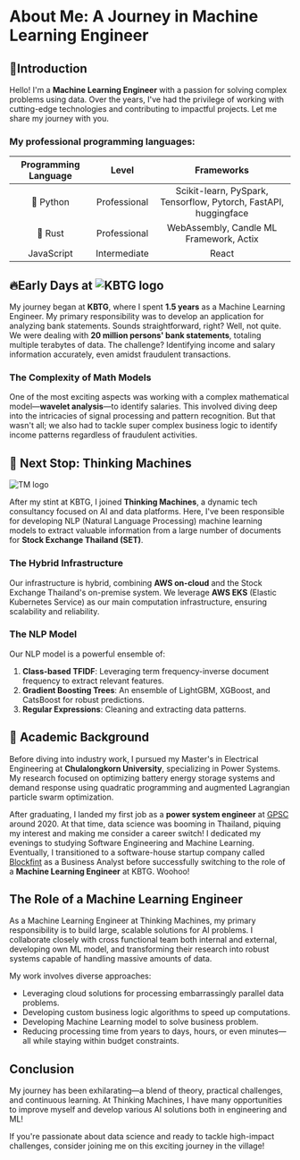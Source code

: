 # About Me: A Journey in Machine Learning Engineer

## 🚀Introduction

Hello! I'm a **Machine Learning Engineer** with a passion for solving complex problems using data. Over the years, I've had the privilege of working with cutting-edge technologies and contributing to impactful projects. Let me share my journey with you.  

### My professional programming languages:

| Programming Language | Level | Frameworks |
| :-: |  :-: | :-: |
| 🐍 Python | Professional | Scikit-learn, PySpark, Tensorflow, Pytorch, FastAPI, huggingface |
| 🦀 Rust | Professional | WebAssembly, Candle ML Framework, Actix |
| JavaScript | Intermediate | React |

## 🔥Early Days at ![KBTG logo](https://www.kbtg.tech/images/logo.svg)

My journey began at **KBTG**, where I spent **1.5 years** as a Machine Learning Engineer. My primary responsibility was to develop an application for analyzing bank statements. Sounds straightforward, right? Well, not quite. We were dealing with **20 million persons' bank statements**, totaling multiple terabytes of data. The challenge? Identifying income and salary information accurately, even amidst fraudulent transactions.

### The Complexity of Math Models

One of the most exciting aspects was working with a complex mathematical model—**wavelet analysis**—to identify salaries. This involved diving deep into the intricacies of signal processing and pattern recognition. But that wasn't all; we also had to tackle super complex business logic to identify income patterns regardless of fraudulent activities.

## 🚉 Next Stop: Thinking Machines
![TM logo](https://thinkingmachin.es/static/imgs/tab-logo.jpg)

After my stint at KBTG, I joined **Thinking Machines**, a dynamic tech consultancy focused on AI and data platforms. Here, I've been responsible for developing NLP (Natural Language Processing) machine learning models to extract valuable information from a large number of documents for **Stock Exchange Thailand (SET)**.

### The Hybrid Infrastructure

Our infrastructure is hybrid, combining **AWS on-cloud** and the Stock Exchange Thailand's on-premise system. We leverage **AWS EKS** (Elastic Kubernetes Service) as our main computation infrastructure, ensuring scalability and reliability.

### The NLP Model

Our NLP model is a powerful ensemble of:

1. **Class-based TFIDF**: Leveraging term frequency-inverse document frequency to extract relevant features.
2. **Gradient Boosting Trees**: An ensemble of LightGBM, XGBoost, and CatsBoost for robust predictions.
3. **Regular Expressions**: Cleaning and extracting data patterns.

## 📖 Academic Background

Before diving into industry work, I pursued my Master's in Electrical Engineering at **Chulalongkorn University**, specializing in Power Systems. My research focused on optimizing battery energy storage systems and demand response using quadratic programming and augmented Lagrangian particle swarm optimization.

After graduating, I landed my first job as a **power system engineer** at [GPSC](https://www.gpscgroup.com/th/home) around 2020. At that time, data science was booming in Thailand, piquing my interest and making me consider a career switch! I dedicated my evenings to studying Software Engineering and Machine Learning. Eventually, I transitioned to a software-house startup company called [Blockfint](https://www.blockfint.com/) as a Business Analyst before successfully switching to the role of a **Machine Learning Engineer** at KBTG. Woohoo!


## The Role of a Machine Learning Engineer

As a Machine Learning Engineer at Thinking Machines, my primary responsibility is to build large, scalable solutions for AI problems. I collaborate closely with cross functional team both internal and external, developing own ML model, and transforming their research into robust systems capable of handling massive amounts of data.

My work involves diverse approaches:
- Leveraging cloud solutions for processing embarrassingly parallel data problems.
- Developing custom business logic algorithms to speed up computations.
- Developing Machine Learning model to solve business problem.
- Reducing processing time from years to days, hours, or even minutes—all while staying within budget constraints.

## Conclusion

My journey has been exhilarating—a blend of theory, practical challenges, and continuous learning. At Thinking Machines, I have many opportunities to improve myself and develop various AI solutions both in engineering and ML!

If you're passionate about data science and ready to tackle high-impact challenges, consider joining me on this exciting journey in the village!